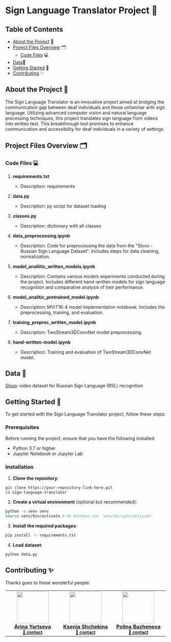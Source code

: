 # Sign Language Translator Project 🤟

## Table of Contents
- [About the Project](#about-the-project) 📖
- [Project Files Overview](#project-files-overview) 🗂️
  - [Code Files](#code-files) 💻
- [Data](#data)💾
- [Getting Started](#getting-started) 🚀
- [Contributing](#contributing) ✨

## About the Project 📖
The Sign Language Translator is an innovative project aimed at bridging the communication gap between deaf individuals and those unfamiliar with sign language. Utilizing advanced computer vision and natural language processing techniques, this project translates sign language from videos into written text. This breakthrough tool promises to enhance communication and accessibility for deaf individuals in a variety of settings.

## Project Files Overview 🗂️

### Code Files 💻

1. **requirements.txt**
   - Description: requirements

2. **data.py**
   - Description: py script for dataset loading

3. **classes.py**
   - Description: dictionary with all classes

4. **data_preprocessing.ipynb**
   - Description: Code for preprocessing the data from the "Slovo - Russian Sign Language Dataset". Includes steps for data cleaning, normalization.

5. **model_analiitic_written_models.ipynb**
   - Description: Contains various models experiments conducted during the project. Includes different hand-written models for sign language recognition and comparative analysis of treir performance.

6. **model_analitic_pretrained_model.ipynb**
   - Description: MViT16-4 model implementation notebook. Includes the preprocessing, training, and evaluation.

7. **training_preproc_written_model.ipynb**
   - Description: TwoStream3DConvNet model preprocessing.

8. **hand-written-model.ipynb**
   - Description: Training and evaluation of TwoStream3DConvNet model.


## Data 💾
[Slovo](https://www.kaggle.com/datasets/kapitanov/slovo/data): video dataset for Russian Sign Language (RSL) recognition

## Getting Started 🚀

To get started with the Sign Language Translator project, follow these steps:

### Prerequisites
Before running the project, ensure that you have the following installed:
- Python 3.7 or higher
- Jupyter Notebook or Jupyter Lab

### Installation

1. **Clone the repository**:

```bash
git clone https://your-repository-link-here.git
cd sign-language-translator
```

2. **Create a virtual environment** (optional but recommended):

```bash
python -m venv venv
source venv/bin/activate # On Windows use `venv\Scripts\activate`
```


3. **Install the required packages**:

```bash
pip install -r requirements.txt
```


4. **Load dataset**:

```bash
python data.py
```

## Contributing ✨

Thanks goes to these wonderful people:
<!-- ALL-CONTRIBUTORS-LIST:START - Do not remove or modify this section -->
<!-- prettier-ignore-start -->
<!-- markdownlint-disable -->
<table>
  <tr>
   <td align="center" width = "185px"><a href="https://github.com/YarikaAA"><img src="https://avatars.githubusercontent.com/u/54471402?v=4" width="100px;" alt=""/ class="avatar"><br /> <b>Arina Yartseva</b></a><br /> <sub><b><a href="mailto:a.yartseva@innopolis.university" title="mail to Arina">📧 contact</a></b></sub><br /></td>
   <td align="center" width = "170px"><a href="https://github.com/veriFCKation"><img src="https://avatars.githubusercontent.com/u/99489584?v=4" width="100px;" alt=""/><br /><b>Ksenia Shchekina</b></a><br /> <sub><b><a href="mailto:k.shchekina@innopolis.university" title="mail to Ksenia">📧 contact</a></b></sub><br /></td>
   <td align="center" width = "185px"><a href="https://github.com/Poleeknow"><img src="https://avatars.githubusercontent.com/u/106336793?v=4" width="100px;" alt=""/><br /> <b>Polina Bazhenova</b></a><br /> <sub><b><a href="mailto:p.bazhenova@innopolis.university" title="mail to Polina">📧 contact</a></b></sub><br /></td>
</tr>
</table>

<!-- markdownlint-restore -->

<!-- prettier-ignore-end -->

<!-- ALL-CONTRIBUTORS-LIST:END -->
